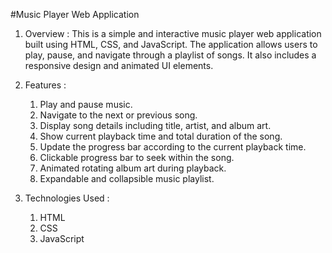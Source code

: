 #Music Player Web Application

1. Overview :
   This is a simple and interactive music player web application built using HTML, CSS, and JavaScript. The application allows users to play, pause, and navigate through a playlist of songs. It also includes a responsive design and animated UI elements.

2. Features :
   1) Play and pause music.
   2) Navigate to the next or previous song.
   3) Display song details including title, artist, and album art.
   4) Show current playback time and total duration of the song.
   5) Update the progress bar according to the current playback time.
   6) Clickable progress bar to seek within the song.
   7) Animated rotating album art during playback.
   8) Expandable and collapsible music playlist.

3. Technologies Used :
   1) HTML
   2) CSS
   3) JavaScript
